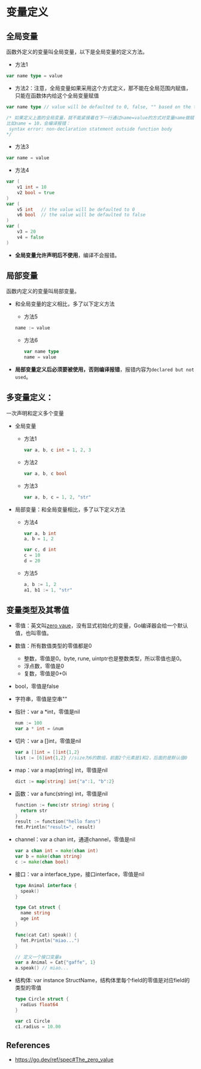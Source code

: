# 变量定义
## 全局变量

函数外定义的变量叫全局变量，以下是全局变量的定义方法。

* 方法1
```go 
var name type = value
```
* 方法2：注意，全局变量如果采用这个方式定义，那不能在全局范围内赋值，只能在函数体内给这个全局变量赋值
```go
var name type // value will be defaulted to 0, false, "" based on the type

/* 如果定义上面的全局变量，就不能紧接着在下一行通过name=value的方式对变量name做赋值，
比如name = 10，会编译报错：
 syntax error: non-declaration statement outside function body
*/
```
* 方法3
```go
var name = value 
```
* 方法4
```go
var (
	v1 int = 10
	v2 bool = true
)
var (
	v5 int   // the value will be defaulted to 0
	v6 bool  // the value will be defaulted to false
)
var (
	v3 = 20
	v4 = false
)
```

* **全局变量允许声明后不使用**，编译不会报错。

  

## 局部变量

函数内定义的变量叫局部变量。

* 和全局变量的定义相比，多了以下定义方法
  * 方法5
  ```go
  name := value
  ```
  * 方法6
	```go
	var name type
	name = value
	```
	
* **局部变量定义后必须要被使用，否则编译报错**，报错内容为`declared but not used`。

  

## 多变量定义：

一次声明和定义多个变量

* 全局变量

  * 方法1

    ```go
    var a, b, c int = 1, 2, 3
    ```

  * 方法2

    ```go
    var a, b, c bool
    ```

  * 方法3

    ```go
    var a, b, c = 1, 2, "str"
    ```

* 局部变量：和全局变量相比，多了以下定义方法

  * 方法4

    ```go
    var a, b int
    a, b = 1, 2
    
    var c, d int
    c = 10
    d = 20
    ```

  * 方法5

    ```go
    a, b := 1, 2
    a1, b1 := 1, "str"
    ```



## 变量类型及其零值

* 零值：英文叫[zero vaue](https://go.dev/ref/spec#The_zero_value)，没有显式初始化的变量，Go编译器会给一个默认值，也叫零值。

* 数值：所有数值类型的零值都是0

  * 整数，零值是0。byte, rune, uintptr也是整数类型，所以零值也是0。
  * 浮点数，零值是0
  * 复数，零值是0+0i

* bool，零值是false

* 字符串，零值是空串""

* 指针：var a *int，零值是nil

  ```go
  num := 100
  var a * int = &num
  ```

* 切片：var a []int，零值是nil

  ```go
  var a []int = []int{1,2}
  list := [6]int{1,2} //size为6的数组，前面2个元素是1和2，后面的是默认值0
  ```

* map：var a map[string] int，零值是nil

  ```go
  dict := map[string] int{"a":1, "b":2}
  ```

* 函数：var a func(string) int，零值是nil

  ```go
  function := func(str string) string {
    return str
  }
  result := function("hello fans")
  fmt.Println("result=", result)
  ```

* channel：var a chan int，通道channel，零值是nil

  ```go
  var a chan int = make(chan int)
  var b = make(chan string)
  c := make(chan bool)
  ```

* 接口：var a interface_type，接口interface，零值是nil

  ```go
  type Animal interface {
    speak()
  }
  
  type Cat struct {
    name string
    age int
  }
  
  func(cat Cat) speak() {
    fmt.Println("miao...")
  }
  
  // 定义一个接口变量a
  var a Animal = Cat{"gaffe", 1}
  a.speak() // miao...
  ```

* 结构体:  var instance StructName，结构体里每个field的零值是对应field的类型的零值

  ```go
  type Circle struct {
    radius float64
  }
  
  var c1 Circle
  c1.radius = 10.00
  ```


## References

* https://go.dev/ref/spec#The_zero_value

